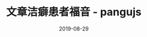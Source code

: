---
title: "文章洁癖患者福音 - pangujs"
date: 2019-08-29
draft: true
tags: ["Tools", "js", "pangujs","CSS"]
categories: ["Tools", "CSS","JS"]
featured_image: https://images.unsplash.com/photo-1509803874385-db7c23652552?ixlib=rb-1.2.1&ixid=eyJhcHBfaWQiOjEyMDd9&auto=format&fit=crop&w=1500&q=80
---